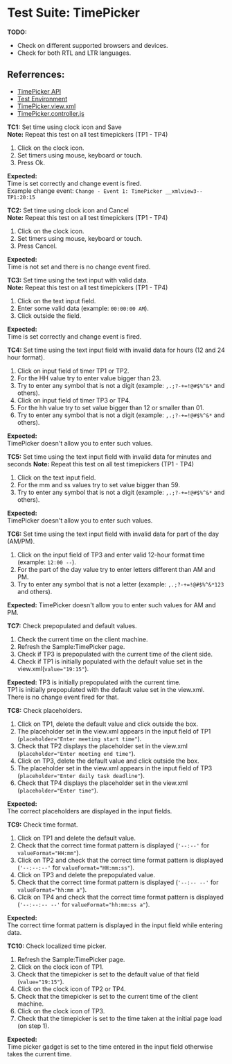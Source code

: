 Test Suite: TimePicker
======================
**TODO:**
* Check on different supported browsers and devices.
* Check for both RTL and LTR languages.

Referrences:
------------
* [TimePicker API](https://openui5.hana.ondemand.com/#docs/api/symbols/sap.m.TimePicker.html "Link to API documentation")
* [Test Environment](https://openui5.hana.ondemand.com/explored.html#/sample/sap.m.sample.TimePicker/preview "Link to the preview")
* [TimePicker.view.xml](https://openui5.hana.ondemand.com/explored.html#/sample/sap.m.sample.TimePicker/code/TimePicker.view.xml "Source code")
* [TimePicker.controller.js](https://openui5.hana.ondemand.com/explored.html#/sample/sap.m.sample.TimePicker/code/TimePicker.controller.js "Source code")

**TC1:**
Set time using clock icon and Save  
**Note:**
Repeat this test on all test timepickers (TP1 - TP4)

1. Click on the clock icon.
2. Set timers using mouse, keyboard or touch.
3. Press Ok.

**Expected:**  
Time is set correctly and change event is fired.  
Example change event: ```Change - Event 1: TimePicker __xmlview3--TP1:20:15```

**TC2:**
Set time using clock icon and Cancel   
**Note:**
Repeat this test on all test timepickers (TP1 - TP4)

1. Click on the clock icon.
2. Set timers using mouse, keyboard or touch.
3. Press Cancel.

**Expected:**  
Time is not set and there is no change event fired.  

**TC3:**
Set time using the text input with valid data.  
**Note:**
Repeat this test on all test timepickers (TP1 - TP4)

1. Click on the text input field.
2. Enter some valid data (example: ```00:00:00 AM```).
3. Click outside the field.

**Expected:**  
Time is set correctly and change event is fired.

**TC4:**
Set time using the text input field with invalid data for hours (12 and 24 hour format).

1. Click on input field of timer TP1 or TP2.
2. For the HH value try to enter value bigger than 23.
3. Try to enter any symbol that is not a digit (example: ```,.;?-+=!@#$%^&*``` and others).
4. Click on input field of timer TP3 or TP4.
5. For the hh value try to set value bigger than 12 or smaller than 01.
6. Try to enter any symbol that is not a digit (example: ```,.;?-+=!@#$%^&*``` and others).

**Expected:**  
TimePicker doesn't allow you to enter such values.

**TC5:**
Set time using the text input field with invalid data for minutes and seconds
**Note:** 
Repeat this test on all test timepickers (TP1 - TP4)

1. Click on the text input field.
2. For the mm and ss values try to set value bigger than 59.
3. Try to enter any symbol that is not a digit (example: ```,.;?-+=!@#$%^&*``` and others).

**Expected:**  
TimePicker doesn't allow you to enter such values.

**TC6:**
Set time using the text input field with invalid data for part of the day (AM/PM).

1. Click on the input field of TP3 and enter valid 12-hour format time (example: ```12:00 --```).
2. For the part of the day value try to enter letters different than AM and PM.
3. Try to enter any symbol that is not a letter (example: ```,.;?-+=!@#$%^&*123``` and others).

**Expected:**
TimePicker doesn't allow you to enter such values for AM and PM.

**TC7:**
Check prepopulated and default values.

1. Check the current time on the client machine.
2. Refresh the Sample:TimePicker page.
3. Check if TP3 is prepopulated with the current time of the client side.
4. Check if TP1 is initially populated with the default value set in the view.xml(```value="19:15"```).

**Expected:**
TP3 is initially prepopulated with the current time.  
TP1 is initially prepopulated with the default value set in the view.xml.  
There is no change event fired for that.

**TC8:**
Check placeholders.

1. Click on TP1, delete the default value and click outside the box.
2. The placeholder set in the view.xml appears in the input field of TP1 (```placeholder="Enter meeting start time"```).
3. Check that TP2 displays the placeholder set in the view.xml (```placeholder="Enter meeting end time"```).
4. Click on TP3, delete the default value and click outside the box.
5. The placeholder set in the view.xml appears in the input field of TP3 (```placeholder="Enter daily task deadline"```).
6. Check that TP4 displays the placeholder set in the view.xml (```placeholder="Enter time"```).

**Expected:**  
The correct placeholders are displayed in the input fields.

**TC9:**
Check time format.

1. Click on TP1 and delete the default value.
2. Check that the correct time format pattern is displayed (```'--:--'``` for ```valueFormat="HH:mm"```).
3. Click on TP2 and check that the correct time format pattern is displayed (```'--:--:--'``` for ```valueFormat="HH:mm:ss"```).
4. Click on TP3 and delete the prepopulated value.
5. Check that the correct time format pattern is displayed (```'--:-- --'``` for ```valueFormat="hh:mm a"```).
6. Clcik on TP4 and check that the correct time format pattern is displayed (```'--:--:-- --'``` for ```valueFormat="hh:mm:ss a"```).

**Expected:**  
The correct time format pattern is displayed in the input field while entering data.

**TC10:**
Check localized time picker.

1. Refresh the Sample:TimePicker page.
2. Click on the clock icon of TP1.
3. Check that the timepicker is set to the default value of that field (```value="19:15"```).
4. Click on the clock icon of TP2 or TP4.
5. Check that the timepicker is set to the current time of the client machine.
6. Click on the clock icon of TP3.
7. Check that the timepicker is set to the time taken at the initial page load (on step 1).

**Expected:**  
Time picker gadget is set to the time entered in the input field otherwise takes the current time.
